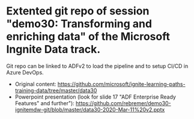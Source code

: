 # Extented git repo of session "demo30: Transforming and enriching data" of the Microsoft Ingnite Data track. 
Git repo can be linked to ADFv2 to load the pipeline and to setup CI/CD in Azure DevOps.

- Original content: https://github.com/microsoft/ignite-learning-paths-training-data/tree/master/data30
- Powerpoint presentation (look for slide 17 "ADF Enterprise Ready Features" and further"): https://github.com/rebremer/demo30-ignitemdw-git/blob/master/data30-2020-Mar-11%20v2.pptx
